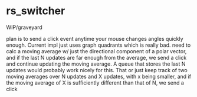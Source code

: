 # rs_switcher
WIP/graveyard

plan is to send a click event anytime your mouse changes angles quickly enough. Current impl just uses graph quadrants which is really bad. need to calc a moving average w/ just the directional component of a polar vector, and if the last N updates are far enough from the average, we send a click and continue updating the moving average. A queue that stores the last N updates would probably work nicely for this. That or just keep track of two moving averages over N updates and X updates, with x being smaller, and if the moving average of X is sufficiently different than that of N, we send a click
